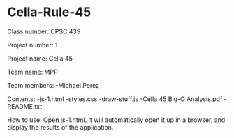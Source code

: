 # Cella-Rule-45
Class number: CPSC 439

Project number: 1

Project name: Cella 45

Team name: MPP

Team members:
-Michael Perez

Contents:
-js-1.html
-styles.css
-draw-stuff.js
-Cella 45 Big-O Analysis.pdf
-README.txt

How to use:
Open js-1.html. It will automatically open it up in a browser, and display the results of the application.
